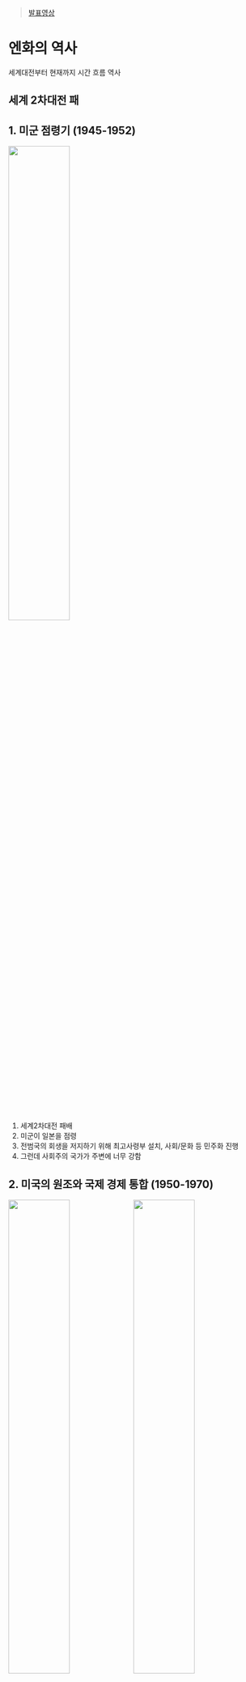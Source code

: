 > [발표영상](https://youtu.be/kbC9qVMU9rE)

# 엔화의 역사
세계대전부터 현재까지 시간 흐름 역사

## 세계 2차대전 패

## 1. 미군 점령기 (1945-1952)
<img src="image-2.png" width="49%">

1. 세계2차대전 패배
2. 미군이 일본을 점령 
3. 전범국의 회생을 저지하기 위해 최고사령부 설치, 사회/문화 등 민주화 진행
4. 그런데 사회주의 국가가 주변에 너무 강함


## 2. 미국의 원조와 국제 경제 통합 (1950-1970)
<img src="image-4.png" width="49%"><img src="image-3.png" width="49%">

1. 미국의 안보를 위해 아시아권에서 사회주의 세력에 대항할 필요성이 생김
2. 일본의 경제 원조를 결정 (안보 책임지고, 경제 원조)
3. 한국 전쟁, 베트남 전쟁의 폭발적인 수요에 판매를 하며 경제 회복에 큰 도움을 받음
4. IMF, OECD, GATT 등 다양한 단체 가입하면서 국제 무역 경제까지 진출


## 3. 고도 경제 성장기 (1970-)
<img src="image-5.png" width="49%">  (미국금리)

1. 안보는 미국에게 맡기고, 경제 성장에 중점
2. 경제 성장: 정부 정책으로 중공업/자동차/전자/기술혁신 등 국제 시장에서 성공, 교육 강화까지
3. 오일쇼크 발생(1970,1979): 미국 금리 인상(20%) (물가를 잡기 위해(디플레이션 유도) + 달러 강화로 원자재 수입 유리) -> 미국 기업 박살 -> 경제가 조금 둔화되며 물가는 잡힘 -> 일본의 수출 좋아짐 (에너지 효율성을 높이는 정책+미국기업박살+엔화 약세(미국 금리가 높아 미국으로 돈이 움직여서 달러 강세됨))

## 4. 경제대국 (1985-)
1. 오일쇼크 이후 미국의 안좋은 경제상황을 달러 약화로 타개(플라자합의) -> `빚 탕감`(부채 부담 감소) + `수출 이득`
2. 엔화 강세 -> 일본은 수출이 어려워져 내수경기 부양 정책으로 변경 -> 일본으로 자본 이동 -> 주가 상승 (시장으로 자본이 많이 들어와서 회사들이 은행(대출 이자)에서 돈을 빌리지 않게 됨 왜냐면 투자받기 쉬움)
3. 은행들이 가계를 대상으로 사업시작(주택담보대출비율=120% (현재 우리나라는 40%)) -> `저금리 + 자본유입 + 은행경쟁`으로 부동산 시장 계속 상승


## 5. 버블 (1985-1989)
<img src="image-6.png" width="49%"><img src="image-7.png" width="49%"> (1)일본금리 (2)일본주식

1. 1987년 미국 주식(다우지수) 22% 대폭락 (버블 터짐) -> 미국이 시장에 큰 타격이 가지 않게 금리 인하 (돈 풀어서 활성화), 미국 은행이 다른 나라 은행에 금리 인하 요청 (자본이 금리 높은곳으로 이동해서 미국 경제가 둔화되는것을 막으려고)
2. 하지만 일본은 지금 시장에 돈이 많아서(인플레이션 상황) 금리 인하 못함
3. 1989년 미국이 일본 성장 제제 (미일 구조 협의) -> 내수 시장 개방, 일본의 수출을 줄이고 수입을 많이 하도록 유도
4. 일본 정부 국토 부동산 재개발(대규모 일자리로 내수시장 활성화) -> 물가 오르기 시작(대출 더 받으며) -> 정부: 금리 대폭 인상 -> 주가 40% 폭락 -> 부동산 폭락
5. 버블 터지면서 경제 패닉 시작


## 6. 버블 이후 1 (1990-)
<img src="image-8.png" width="49%"><img src="image-9.png" width="49%">  (1)고베대지진 (2)걸프전

1. 심한 패닉 경제 부양을 위해 금리 인하를 빠르게 해야하는데, 세계상황: "걸프전으로 유가 상승 -> 물가상승이 됨, 그런데 금리 낮추면 물가가 더 올라가는것" 을 방지하기 위해 금리 인하 속도를 늦춤
2. 너무 느린 금리 인하로 시장이 얼어버림
3. 정부는 도로건설 등 활성화 유도, 금리 계속 인하했지만.. 지진까지 발생
4. 기업과 보험회사가 해외자본을 엔화로 바꿔서 재건에 도움 -> 엔화 초강세 됨 -> 수출 어려워 짐 
5. G7회담에 엔화 약세 요구, 금융기관 부실 문제가 경제에 영향이 큰거같아서 정책 변경 (금융기관을 통해 유동성을 공급해서 경기부양이 최선인것 같다)

## 7. 버블 이후 2
<img src="image-10.png" width="49%"><img src="image-12.png" width="49%">  (1)머리아픈 일본인 (2)IMF 구제금융
1. 그런데 금융기관 유동성 공급으로 시장 활성화가 아닌, 눈앞의 불을 끄기 위해 부동산 경기부양에 직접 재정 낭비를 함 (미국은 2008년 경제 대공황때, 이 사건을 보고 금융기관에 유동성 공급을 함)
2. 정부가 빚을 내며 경기 부양 시도 (1996, GDP대비 70%)
3. 재정 빚 탕감을 위해 세금 업 -> 경기 둔화
4. 1997 아시아 외환위기 -> 일본기업들의 외국 시장에 투자한 자본이 하락함 -> 은행, 증권사 파산

## 7. 버블 이후 3 (2000-)
<img src="image-11.png" width="33%"><img src="image-13.png" width="33%"><img src="image-14.png" width="33%">  (1)리만브라더스 사태 (2)동일본 대지진 (3)후쿠시마 원전 폭발
1. 이제 금융기관을 중심으로 살리기 시작 (금융기관에게 부실채권 청산 요구)
2. 부실 기업 청산됨 -> 실업자 증가 -> 잠시 경기둔화
3. 추가로 정부 빚 탕감을 위해 5년간 통화 발행 시작 -> 인플레이션 -> 토지, 수출 완화되서 경기 살아남
4. 인플레이션 무서워서 잠시 발행 중지 
5. 미국 경제대공황 발생 -> 미국 금리 축소 -> 일본으로 자본 움직여서 엔화 강세
6. 2011년 동일본 대지진 -> 엔화 더블 강세
7. 후쿠시마 원전사고 -> 엔화 더블더블 강세
8. 경제와 수출 둔화

## 8. 아베 당선 (2010~)
1. 재선당시 경제 상황이 안좋아 민주당 패배 후 아베 당선
2. 경기 부양을 위해 3개 화살 정책 시행, 무제한 통화 발행 시작(국채 발행 후 매입) -> 통화가치 하락



## 9. 양적완화 실행
![alt text](image-15.png)  
1. 양적완화/질적완화 다양한 방법으로 경기부양 시도 (2015년까지 효과)
2. 장기국채 인기가 높아져서 시장 참여자들이 매도를 안하게 됨(통화 공급이 안됨) + 중국 부채위기(엔화 매입) -> 엔화 다시 강세
3. 시중은행은 경제상황이 안좋아서 중앙은행에 역으로 돈을 예치해서 이자를 얻음 -> 시장 통화 공급이 안됨
4. 마이너스 금리 시작 -> 돈을 중앙은행에 예치하면 손실
5. 시중은행의 선택: 일본 국채를 매입. 왜냐면 일본은 계속 통화 공급을 위해 국채 매입을 할것이기 때문에 가격이 올라갈것이므로 -> 장단기금리역전현상(시장에 돈을 못 뿌리게 되서 금융위기 확률이 올라감)
6. 버냉키의 도움으로 MMT대신 YCC정책 사용해서 시장에 통화 공급 시작



# 느낀점
- 너무 복잡하다
- 금융위기는 미국처럼 기축통화 발권력을 가진 나라가 아니면 왠만해서 정상적으로 살아니기 힘든거같다.
- 상황에 따라서 외수시장과 내수시장 초점을 맞춰서 경기를 부양하는것 같다
- 수출은 경기를 부양(상승 유도)하는데 좋은것 같고, 수입은 경기 하락을 방어하는데 좋은것 같다.



# 참고
- [일본 경제 역사](https://monsterofcapitalistic.tistory.com/category/%EC%9D%BC%EB%B3%B8%20%EA%B2%BD%EC%A0%9C%20%EC%97%AD%EC%82%AC?page=1)


# 단어
- 장단기금리역적현상: 
